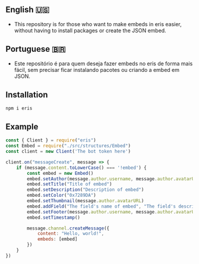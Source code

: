 ## English 🇺🇸
  - This repository is for those who want to make embeds in eris easier, without having to install packages or create the JSON embed.
## Portuguese 🇧🇷
  - Este repositório é para quem deseja fazer embeds no eris de forma mais fácil, sem precisar ficar instalando pacotes ou criando a embed em JSON.
## Installation
```
npm i eris
```
## Example
~~~javascript
const { Client } = require("eris")
const Embed = require("./src/structures/Embed")
const client = new Client('The bot token here')

client.on("messageCreate", message => {
    if (message.content.toLowerCase() === '!embed') {
        const embed = new Embed()
        embed.setAuthor(message.author.username, message.author.avatarURL)
        embed.setTitle("Title of embed")
        embed.setDescription("Description of embed")
        embed.setColor("0x7289DA")
        embed.setThumbnail(message.author.avatarURL)
        embed.addField("The field's name of embed", "The field's description of the embed")
        embed.setFooter(message.author.username, message.author.avatarURL)
        embed.setTimestamp()

        message.channel.createMessage({
            content: "Hello, world!",
            embeds: [embed]
        })
    }
})
~~~
